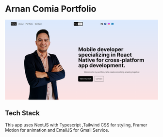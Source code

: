 # Arnan Comia Portfolio

![Welcome to my Portfolio](home.png)

## Tech Stack

This app uses NextJS with Typescript ,Tailwind CSS for styling, Framer Motion for animation and EmailJS for Gmail Service.
